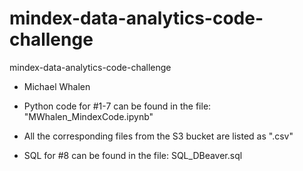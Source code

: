 # mindex-data-analytics-code-challenge
mindex-data-analytics-code-challenge
- Michael Whalen

- Python code for #1-7 can be found in the file: "MWhalen_MindexCode.ipynb"
- All the corresponding files from the S3 bucket are listed as ".csv"
  
- SQL for #8 can be found in the file: SQL_DBeaver.sql
